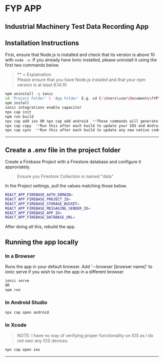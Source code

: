 # FYP APP

## Industrial Machinery Test Data Recording App

## Installation Instructions

First, ensure that Node.js is installed and check that its version is above 10 with ```node -v```.
If you already have Ionic installed, please uninstall it using the first two commands below.  
> ** = Explaination  
> Please ensure that you have Node.js instaled and that your npm version is at least 6.14.10

```bash
npm uninstall -g ionic
cd 'Project Folder' \ 'App Folder' E.g. cd C:\Users\user\Documents\FYP\FYP Project\FYP_APP
npm install
ionic integrations enable capacitor
npx cap init
npm run build
npx cap add ios OR npx cap add android  **These commands will generate IOS and Android compatible builds of the app. Both of these can be run
npx cap copy  **Run this after each build to update your IOS and Android builds with any new code
npx cap sync  **Run this after each build to update any new native code
```

***

## Create a .env file in the project folder

Create a Firebase Project with a Firestore database and configure it approriately.
> Ensure you Firestore Collection is named "data"

In the Project settings, pull the values matching those below.

```bash
REACT_APP_FIREBASE_AUTH_DOMAIN=
REACT_APP_FIREBASE_PROJECT_ID=
REACT_APP_FIREBASE_STORAGE_BUCKET=
REACT_APP_FIREBASE_MESSAGING_SENDER_ID=
REACT_APP_FIREBASE_APP_ID=
REACT_APP_FIREBASE_DATABASE_URL=

```

After doing all this, rebuild the app.

## Running the app locally

### In a Browser

Runs the app in your default browser.  Add '--browser [browser name]' to ionic serve if you wish to run the app in a different browser

```bash
ionic serve
OR
npm run
```

### In Android Studio

```bash
npx cap open android
```

### In Xcode

> NOTE:  I have no way of verifying proper functionality on IOS as I do not own any IOS devices.

```bash
npx cap open ios
```

***
